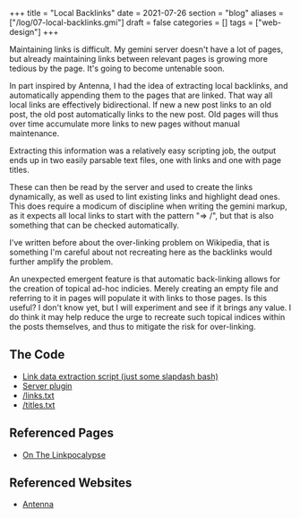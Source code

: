 +++
title = "Local Backlinks"
date = 2021-07-26
section = "blog"
aliases = ["/log/07-local-backlinks.gmi"]
draft = false
categories = []
tags = ["web-design"]
+++


Maintaining links is difficult. My gemini server doesn't have a lot of pages, but already maintaining links between relevant pages is growing more tedious by the page. It's going to become untenable soon.

In part inspired by Antenna, I had the idea of extracting local backlinks, and automatically appending them to the pages that are linked. That way all local links are effectively bidirectional. If new a new post links to an old post, the old post automatically links to the new post. Old pages will thus over time accumulate more links to new pages without manual maintenance.

Extracting this information was a relatively easy scripting job, the output ends up in two easily parsable text files, one with links and one with page titles.

These can then be read by the server and used to create the links dynamically, as well as used to lint existing links and highlight dead ones. This does require a modicum of discipline when writing the gemini markup, as it expects all local links to start with the pattern "=> /", but that is also something that can be checked automatically.

I've written before about the over-linking problem on Wikipedia, that is something I'm careful about not recreating here as the backlinks would further amplify the problem.

An unexpected emergent feature is that automatic back-linking allows for the creation of topical ad-hoc indicies. Merely creating an empty file and referring to it in pages will populate it with links to those pages. Is this useful? I don't know yet, but I will experiment and see if it brings any value. I do think it may help reduce the urge to recreate such topical indices within the posts themselves, and thus to mitigate the risk for over-linking.

## The Code

* [Link data extraction script (just some slapdash bash)](/code/generate-metadata.sh)
* [Server plugin](/code/src/main/java/nu/marginalia/gemini/plugins/StaticPagePlugin.java)
* [/links.txt](/links.txt)
* [/titles.txt](/titles.txt)

## Referenced Pages

* [On The Linkpocalypse](/log/00-linkpocalypse.gmi)

## Referenced Websites

* [Antenna](gemini://warmedal.se/~antenna/)

